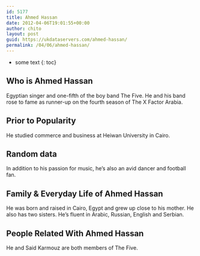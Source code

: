 ```yaml
---
id: 5177
title: Ahmed Hassan
date: 2012-04-06T19:01:55+00:00
author: chito
layout: post
guid: https://ukdataservers.com/ahmed-hassan/
permalink: /04/06/ahmed-hassan/
---
```


* some text
{: toc}
          
          
## Who is  Ahmed Hassan
                  
                  
                  
Egyptian singer and one-fifth of the boy band The Five. He and his band rose to fame as runner-up on the fourth season of The X Factor Arabia.
                  
                
                
                
## Prior to Popularity 
                  
                  
                  
He studied commerce and business at Heiwan University in Cairo.
                  
                
                
                
## Random data 
                  
                  
                  
In addition to his passion for music, he&#8217;s also an avid dancer and football fan.
                  
                
                
                
## Family & Everyday Life of Ahmed Hassan
                  
                  
                  
He was born and raised in Cairo, Egypt and grew up close to his mother. He also has two sisters. He&#8217;s fluent in Arabic, Russian, English and Serbian.
                  
                
                
                
## People Related With  Ahmed Hassan
                  
                  
                  
He and Said Karmouz are both members of The Five.
                  
                
              
            
          
          
          
    
    
  
